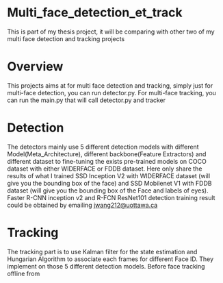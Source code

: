 # Multi_face_detection_et_track
This is part of my thesis project, it will be comparing with other two of my multi face detection and tracking projects

# Overview
This projects aims at for multi face detection and tracking, simply just for multi-face detection, you can run detector.py. For multi-face tracking, you can run the main.py that will call detector.py and tracker 

# Detection
The detectors mainly use 5 different detection models with different Model(Meta_Architecture), different backbone(Feature Extractors) and different dataset to fine-tuning the exists pre-trained models on COCO dataset with either WIDERFACE or FDDB dataset. Here only share the results of what I trained SSD Inception V2 with WIDERFACE dataset (will give you the bounding box of the face) and SSD Mobilenet V1 with FDDB dataset (will give you the bounding box of the Face and labels of eyes). Faster R-CNN inception v2 and R-FCN ResNet101 detection training result could be obtained by emailing jwang212@uottawa.ca

# Tracking
The tracking part is to use Kalman filter for the state estimation and Hungarian Algorithm to associate each frames for different Face ID. They implement on those 5 different detection models. Before face tracking offline from 